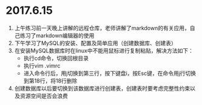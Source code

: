 # 2017.6.15
1. 上午练习前一天晚上讲解的远程仓库，老师讲解了markdown的有关应用，自己练习了markdown编辑器的使用
2. 下午学习了MySQL的安装、配置及简单应用（创建数据库、创建表）
3. 在安装MySQL数据库时在linux中不能用鼠标进行复制粘贴，解决方法如下：
   * 执行cd命令，切换回根目录
   * 执行vim .vimrc
   * 进入命令行后，用j切换到第三行，按下键盘i，按Esc键，在命令用j行切换到第18行，将18行删除
4. 创建数据库以后要切换到该数据库进行创建表，创建表时要考虑完整性约束以及资源空间是否会浪费
